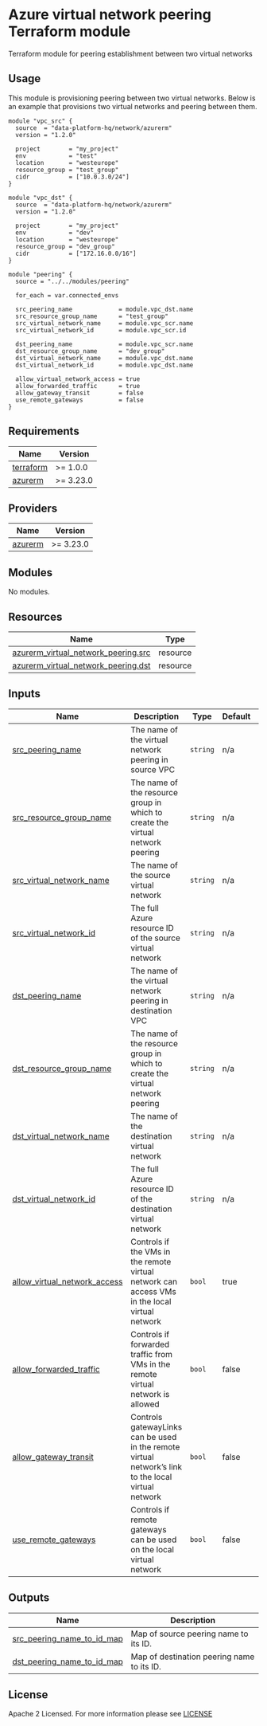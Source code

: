 # Azure virtual network peering Terraform module
Terraform module for peering establishment between two virtual networks

## Usage
This module is provisioning peering between two virtual networks. Below is an example that provisions two virtual networks and peering between them.
```
module "vpc_src" {
  source  = "data-platform-hq/network/azurerm"
  version = "1.2.0"

  project        = "my_project"
  env            = "test"
  location       = "westeurope"
  resource_group = "test_group"
  cidr           = ["10.0.3.0/24"]
}

module "vpc_dst" {
  source  = "data-platform-hq/network/azurerm"
  version = "1.2.0"

  project        = "my_project"
  env            = "dev"
  location       = "westeurope"
  resource_group = "dev_group"
  cidr           = ["172.16.0.0/16"]
}

module "peering" {
  source = "../../modules/peering"

  for_each = var.connected_envs

  src_peering_name             = module.vpc_dst.name
  src_resource_group_name      = "test_group"
  src_virtual_network_name     = module.vpc_scr.name
  src_virtual_network_id       = module.vpc_scr.id

  dst_peering_name             = module.vpc_scr.name
  dst_resource_group_name      = "dev_group"
  dst_virtual_network_name     = module.vpc_dst.name
  dst_virtual_network_id       = module.vpc_dst.name

  allow_virtual_network_access = true
  allow_forwarded_traffic      = true
  allow_gateway_transit        = false
  use_remote_gateways          = false
}
```

<!-- BEGIN_TF_DOCS -->
## Requirements
| Name                                                                      | Version   |
|---------------------------------------------------------------------------|-----------|
| <a name="requirement_terraform"></a> [terraform](#requirement\_terraform) | >= 1.0.0  |
| <a name="requirement_azurerm"></a> [azurerm](#requirement\_azurerm)       | >= 3.23.0 |

## Providers

| Name                                                           | Version   |
|----------------------------------------------------------------|-----------|
| <a name="provider_azurerm"></a> [azurerm](#provider\_azurerm)  | >= 3.23.0 |

## Modules

No modules.

## Resources

| Name                                                                                                                                            | Type     |
|-------------------------------------------------------------------------------------------------------------------------------------------------|----------|
| [azurerm_virtual_network_peering.src](https://registry.terraform.io/providers/hashicorp/azurerm/latest/docs/resources/virtual_network_peering)  | resource |
| [azurerm_virtual_network_peering.dst](https://registry.terraform.io/providers/hashicorp/azurerm/latest/docs/resources/virtual_network_peering)  | resource |


## Inputs

| Name                                                                                                                         | Description                                                                                         | Type     | Default  | Required |
|------------------------------------------------------------------------------------------------------------------------------|-----------------------------------------------------------------------------------------------------|----------|----------|:--------:|
| <a name="input_src_peering_name"></a> [src\_peering\_name](#input\_src\_peering\_name)                                       | The name of the virtual network peering in source VPC                                               | `string` | n/a      |   yes    |
| <a name="input_src_resource_group_name"></a> [src\_resource\_group\_name](#input\_src\_resource\_group\_name)                | The name of the resource group in which to create the virtual network peering                       | `string` | n/a      |   yes    |
| <a name="input_src_virtual_network_name"></a> [src\_virtual\_network\_name](#input\_src\_virtual\_network\_name)             | The name of the source virtual network                                                              | `string` | n/a      |   yes    |
| <a name="input_src_virtual_network_id"></a> [src\_virtual\_network\_id](#input\_src\_virtual\_network\_id)                   | The full Azure resource ID of the source virtual network                                            | `string` | n/a      |   yes    |
| <a name="input_dst_peering_name"></a> [dst\_peering\_name](#input\_dst\_peering\_name)                                       | The name of the virtual network peering in destination VPC                                          | `string` | n/a      |   yes    |
| <a name="input_dst_resource_group_name"></a> [dst\_resource\_group\_name](#input\_dst\_resource\_group\_name)                | The name of the resource group in which to create the virtual network peering                       | `string` | n/a      |   yes    |
| <a name="input_dst_virtual_network_name"></a> [dst\_virtual\_network\_name](#input\_dst\_virtual\_network\_name)             | The name of the destination virtual network                                                         | `string` | n/a      |   yes    |
| <a name="input_dst_virtual_network_id"></a> [dst\_virtual\_network\_id](#input\_dst\_virtual\_network\_id)                   | The full Azure resource ID of the destination virtual network                                       | `string` | n/a      |   yes    |
| <a name="input_allow_virtual_network_access"></a> [allow\_virtual\_network\_access](#input\_allow\_virtual\_network\_access) | Controls if the VMs in the remote virtual network can access VMs in the local virtual network       | `bool`   | true     |    no    |
| <a name="input_allow_forwarded_traffic"></a> [allow\_forwarded\_traffic](#input\_allow\_forwarded\_traffic)                  | Controls if forwarded traffic from VMs in the remote virtual network is allowed                     | `bool`   | false    |    no    |
| <a name="input_allow_gateway_transit"></a> [allow\_gateway\_transit](#input\_allow\_gateway\_transit)                        | Controls gatewayLinks can be used in the remote virtual network’s link to the local virtual network | `bool`   | false    |    no    |
| <a name="input_use_remote_gateways"></a> [use\_remote\_gateways](#input\_use\_remote\_gateways)                              | Controls if remote gateways can be used on the local virtual network                                | `bool`   | false    |    no    |

## Outputs

| Name                                                                                                                  | Description                                |
|-----------------------------------------------------------------------------------------------------------------------|--------------------------------------------|
| <a name="src_peering_name_to_id_map"></a> [src\_peering\_name\_to\_id\_map](#output\_src\_peering\_name\_to\_id\_map) | Map of source peering name to its ID.      |
| <a name="dst_peering_name_to_id_map"></a> [dst\_peering\_name\_to\_id\_map](#output\_dst\_peering\_name\_to\_id\_map) | Map of destination peering name to its ID. |
<!-- END_TF_DOCS -->

## License

Apache 2 Licensed. For more information please see [LICENSE](https://github.com/data-platform-hq/terraform-azurerm-peering/blob/main/LICENSE)
